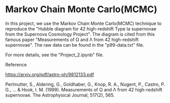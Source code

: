# Markov Chain Monte Carlo(MCMC)
In this project, we use the Markov Chain Monte Carlo(MCMC) technique to reproduce the "Hubble diagram for 42 high-redshift Type Ia supernovae from the Supernova Cosmology Project". The diagram is cited from this famous paper "Measurements of Ω and Λ from 42 high-redshift supernovae". The raw data can be found in the "p99-data.txt" file. 

For more details, see the "Project_2.ipynb" file.

Reference

https://arxiv.org/pdf/astro-ph/9812133.pdf

Perlmutter, S., Aldering, G., Goldhaber, G., Knop, R. A., Nugent, P., Castro, P. G., ... & Hook, I. M. (1999). Measurements of Ω and Λ from 42 high-redshift supernovae. The Astrophysical Journal, 517(2), 565.
